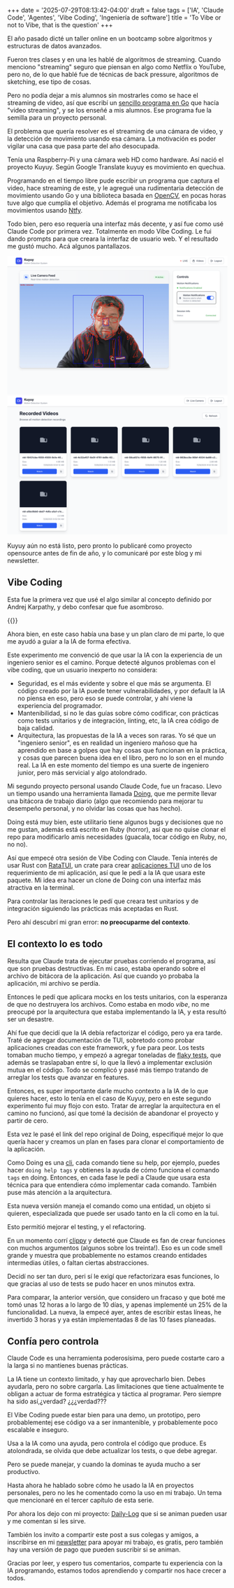 +++
date = '2025-07-29T08:13:42-04:00'
draft = false 
tags = ['IA', 'Claude Code', 'Agentes', 'Vibe Coding', 'Ingeniería de software']
title = 'To Vibe or not to Vibe, that is the question'
+++

El año pasado dicté un taller online en un bootcamp sobre algoritmos y estructuras de datos avanzados.

Fueron tres clases y en una les hablé de algoritmos de streaming.
Cuando menciono "streaming"
seguro que piensan en algo como Netflix o YouTube, pero no,
de lo que hablé fue de técnicas de back pressure, algoritmos de sketching,
ese tipo de cosas.

Pero no podía dejar a mis alumnos sin mostrarles como se hace el streaming de video,
así que escribí un [sencillo programa en Go](https://github.com/lnds/algoritmos-streaming/tree/main/stream-video)
que hacía "video streaming", y se los enseñé a mis alumnos.
Ese programa fue la semilla para un proyecto personal.

El problema que quería resolver es el streaming de una cámara de video,
y la detección de movimiento usando esa cámara.
La motivación es poder vigilar una casa que pasa parte del año desocupada.

Tenía una Raspberry-Pi y una cámara web HD como hardware.
Así nació el proyecto Kuyuy.
Según Google Translate kuyuy es movimiento en quechua.

Programando en el tiempo libre pude escribir un programa que captura el video,
hace streaming de este, y le agregué una rudimentaria detección de movimiento
usando Go y una biblioteca basada en [OpenCV](https://opencv.org/),
en pocas horas tuve algo que cumplía
el objetivo. Además el programa me notificaba los movimientos usando [Ntfy](https://ntfy.sh/).

Todo bien, pero eso requería una interfaz más decente,
y así fue como usé Claude Code
por primera vez. Totalmente en modo Vibe Coding. Le fui dando prompts para que creara
la interfaz de usuario web. Y el resultado me gustó mucho. Acá algunos pantallazos.

![motion detection](screen-3.png)
![video list](screen-2.png)

Kuyuy aún no está listo, pero pronto lo publicaré como proyecto opensource
antes de fin de año, y lo comunicaré por este blog y mi newsletter.

## Vibe Coding

Esta fue la primera vez que usé el algo similar al
concepto definido por Andrej Karpathy,
y debo confesar que fue asombroso.

{{<x user="karpathy" id="1886192184808149383" >}}

Ahora bien, en este caso había una base y un plan claro de mi parte,
lo que me ayudó a guiar a la IA de forma efectiva.

Este experimento me convenció de que usar la IA con la experiencia de
un ingeniero senior es el camino. Porque detecté algunos problemas con
el vibe coding, que un usuario inexperto no considera:

- Seguridad, es el más evidente y sobre el que más se argumenta. El código
creado por la IA puede tener vulnerabilidades, y por default la IA no piensa en eso,
pero eso se puede controlar, y ahí viene la experiencia del programador.
- Mantenibilidad, si no le das guías sobre cómo codificar, con prácticas como
tests unitarios y de integración, linting, etc, la IA crea código de baja calidad.
- Arquitectura, las propuestas de la IA a veces son raras.
Yo sé que un "ingeniero senior", es en realidad un ingeniero mañoso que ha
aprendido en base a golpes que hay cosas que funcionan en la práctica,
y cosas que parecen buena idea en el libro, pero no lo son en el mundo real.
La IA en este momento del tiempo es una suerte de ingeniero junior,
pero más servicial y algo atolondrado.

Mi segundo proyecto personal usando Claude Code, fue un fracaso.
Llevo un tiempo usando una herramienta llamada [Doing](https://github.com/ttscoff/doing/wiki),
que me permite llevar una bitácora de trabajo diario (algo que recomiendo para mejorar
tu desempeño personal, y no olvidar las cosas que has hecho).

Doing está muy bien, este utilitario tiene algunos bugs y
decisiones que no me gustan, además está escrito en Ruby (horror),
así que no quise clonar el repo para modificarlo amis necesidades
(guacala, tocar código en Ruby, no, no no).

Así que empecé otra sesión de Vibe Coding con Claude.
Tenía interés de usar Rust con [RataTUI](https://ratatui.rs/),
un crate para crear [aplicaciones TUI](https://en.wikipedia.org/wiki/Text-based_user_interface)
uno de los requerimiento de mi aplicación, así que le pedí a la IA que usara este
paquete.
Mi idea era hacer un clone de Doing con una interfaz más atractiva
en la terminal.

Para controlar las iteraciones le pedí que creara test unitarios y de integración
siguiendo las prácticas más aceptadas en Rust.

Pero ahí descubrí mi gran error: **no preocuparme del contexto**.

## El contexto lo es todo

Resulta que Claude trata de ejecutar pruebas
corriendo el programa, así que son pruebas destructivas.
En mi caso, estaba operando sobre el archivo de bitácora de la aplicación.
Así que cuando yo probaba  la aplicación, mi archivo se perdía.

Entonces le pedí que aplicara mocks en los tests unitarios, con la esperanza
de que no destruyera los archivos. Como estaba en modo _vibe_, no me preocupé
por la arquitectura que estaba implementando la IA, y esta resultó
ser un desastre.

Ahí fue que decidí que la IA debía refactorizar el código, pero ya era tarde.
Traté de agregar documentación de TUI, sobretodo como probar aplicaciones
creadas con este framework, y fue para peor.
Los tests tomaban mucho tiempo, y empezó a
agregar toneladas de [flaky tests](https://www.jetbrains.com/teamcity/ci-cd-guide/concepts/flaky-tests/),
que además se traslapaban entre sí, lo que la llevó a implementar exclusión
mutua en el código. Todo se complicó y pasé más tiempo tratando de
arreglar los tests que avanzar en features.

Entonces, es super importante darle mucho contexto a la IA de lo que quieres hacer,
esto lo tenía en el caso de Kuyuy, pero en este segundo experimento fui
muy flojo con esto. Tratar de arreglar la arquitectura en el camino
no funcionó, así que tomé la decisión de abandonar el proyecto y
partir de cero.

Esta vez le pasé el link del repo original de Doing, especifiqué mejor
lo que quería hacer y creamos un plan en fases para clonar el
comportamiento de la aplicación.

Como Doing es una [cli](https://en.wikipedia.org/wiki/Command-line_interface), cada comando tiene su help, por ejemplo,
puedes hacer `doing help tags` y obtienes la ayuda de cómo funciona
el comando `tags` en doing.
Entonces, en cada fase le pedí a Claude que usara esta técnica
para que entendiera cómo implementar cada comando.
También puse más atención a la arquitectura.

Esta nueva versión maneja el comando como una entidad, un objeto si quieren,
especializada que puede ser usado tanto en la cli como en la tui.

Esto permitió mejorar el testing, y el refactoring.

En un momento corrí [clippy](https://doc.rust-lang.org/clippy/usage.html)
y detecté que Claude es fan de crear funciones
con muchos argumentos (algunos sobre los treinta!).
Eso es un code smell
grande y muestra que probablemente no estamos creando entidades intermedias
útiles, o faltan ciertas abstracciones.

Decidí no ser tan duro, peri sí le exigí que refactorizara esas funciones,
lo que gracias al uso de tests se pudo hacer en unos minutos extra.

Para comparar, la anterior versión, que considero un fracaso y que boté
me tomó unas 12 horas a lo largo de 10 días, y apenas implementé un 25%
de la funcionalidad. La nueva, la empecé ayer, antes de escribir estas
líneas, he invertido 3 horas y ya están implementadas 8 de las 10
fases planeadas.

## Confía pero controla

Claude Code es una herramienta poderosísima, pero puede costarte caro
a la larga si no mantienes buenas prácticas.

La IA tiene un contexto limitado, y hay que aprovecharlo bien.
Debes ayudarla, pero no sobre cargarla. Las limitaciones que tiene actualmente
te obligan a actuar de forma estratégica y táctica al programar.
Pero siempre ha sido así,¿verdad? ¿¿¿verdad???

El Vibe Coding puede estar bien para una demo, un prototipo, pero probablementej
ese código va a ser inmantenible, y probablemente poco escalable e inseguro.

Usa a la IA como una ayuda, pero controla el código que produce. Es atolondrada,
se olvida que debe actualizar los tests, o que debe agregar.

Pero se puede manejar, y cuando la dominas te ayuda mucho a ser productivo.

Hasta ahora he hablado sobre cómo he usado la IA en proyectos personales, pero
no les he comentado como la uso en mi trabajo. Un tema que mencionaré en el
tercer capítulo de esta serie.

Por ahora los dejo con mi proyecto: [Daily-Log](https://github.com/lnds/daily-log)
que si se animan pueden usar y me comentan si les sirve.

También los invito a compartir este post a sus colegas y amigos, a inscribirse
en mi [newsletter](https://newsletter.lnds.net/) para apoyar mi trabajo,
es gratis, pero también hay una versión de pago que pueden suscribir si se animan.

Gracias por leer, y espero tus comentarios, comparte tu experiencia con la IA programando,
estamos todos aprendiendo y compartir nos hace crecer a todos.
